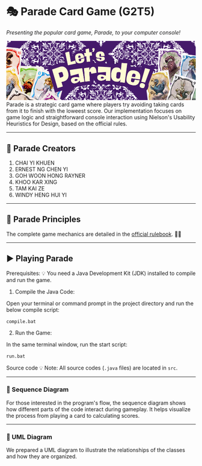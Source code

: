 # 🎭 Parade Card Game (G2T5)

*Presenting the popular card game, Parade, to your computer console!*

![App Screenshot](images/parade_banner.png)
Parade is a strategic card game where players try avoiding taking cards from it to finish with the loweest score.  Our implementation focuses on game logic and straightforward console interaction using Nielson's Usability Heuristics for Design, based on the official rules.

---

## 👥 Parade Creators

1.  CHAI YI KHUEN
2.  ERNEST NG CHEN YI
3.  GOH WOON HONG RAYNER
4.  KHOO KAR XING
5.  TAM KAI ZE
6.  WINDY HENG HUI YI

---

## 📜 Parade Principles

The complete game mechanics are detailed in the [official rulebook](https://cdn.1j1ju.com/medias/8f/7e/8f-parade-rulebook.pdf). 🎪✨  

---

## ▶️ Playing Parade

Prerequisites: 
💡 You need a Java Development Kit (JDK) installed to compile and run the game.

1. Compile the Java Code:

Open your terminal or command prompt in the project directory and run the below compile script:

```bash
compile.bat
```
2. Run the Game:

In the same terminal window, run the start script:

```bash
run.bat
```

Source code
💡 Note: All source codes (`.java` files) are located in `src`.

---

### 🔁 Sequence Diagram
For those interested in the program's flow, the sequence diagram shows how different parts of the code interact during gameplay. It helps visualize the process from playing a card to calculating scores.

---

### 🧱 UML Diagram
We prepared a UML diagram to illustrate the relationships of the classes and how they are organized.
